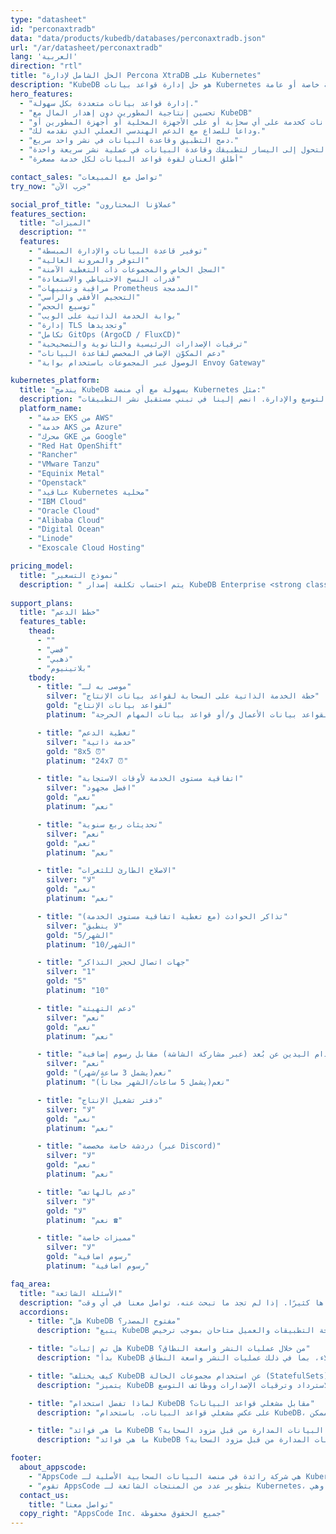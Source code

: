 ```yaml
---
type: "datasheet"
id: "perconaxtradb"
data: "data/products/kubedb/databases/perconaxtradb.json"
url: "/ar/datasheet/perconaxtradb"
lang: 'العربية'
direction: "rtl"
title: "الحل الشامل لإدارة Percona XtraDB على Kubernetes"
description: "KubeDB هو حل إدارة قواعد بيانات Kubernetes الأصلي الذي يبسّط مهام قواعد البيانات الروتينية مثل التزويد والمراقبة والترقية والترقي واصلاح الثغرات والتوسيع وتوسيع الحجم والنسخ الاحتياطي والاسترداد واكتشاف الأعطال وإصلاحها لمختلف قواعد البيانات الشائعة على أي سحابة خاصة أو عامة."
hero_features:
  - "إدارة قواعد بيانات متعددة بكل سهولة."
  - "تحسين إنتاجية المطورين دون إهدار المال مع KubeDB"
  - "تشغيل قاعدة البيانات كخدمة على أي سحابة أو على الأجهزة المحلية أو أجهزة المطورين أو CI/CD."
  - "وداعاً للصداع مع الدعم الهندسي العملي الذي نقدمه لك."
  - "دمج التطبيق وقاعدة البيانات في نشر واحد سريع."
  - "التحول إلى اليسار لتطبيقك وقاعدة البيانات في عملية نشر سريعة واحدة."
  - "أطلق العنان لقوة قواعد البيانات لكل خدمة مصغرة"

contact_sales: "تواصل مع المبيعات"
try_now: "جرب الآن"

social_prof_title: "عملاؤنا المختارون"
features_section:
  title: "الميزات"
  description: ""
  features:
    - "توفير قاعدة البيانات والإدارة المبسطة"
    - "التوفر والمرونة العالية"
    - "السجل الخاص والمجموعات ذات التغطية الآمنة"
    - "قدرات النسخ الاحتياطي والاستعادة"
    - "مراقبة وتنبيهات Prometheus المدمجة"
    - "التحجيم الأفقي والرأسي"
    - "توسيع الحجم"
    - "بوابة الخدمة الذاتية على الويب"
    - "إدارة TLS وتجديدها"
    - "تكامل GitOps (ArgoCD / FluxCD)"
    - "ترقيات الإصدارات الرئيسية والثانوية والتصحيحية"
    - "دعم المكوّن الإضافي المخصص لقاعدة البيانات"
    - "الوصول عبر المجموعات باستخدام بوابة Envoy Gateway"

kubernetes_platform:
  title: "يندمج KubeDB بسهولة مع أي منصة Kubernetes مثل:"
  description: "اختر منصتك المفضلة واستمتع بالنشر والتوسع والإدارة. انضم إلينا في تبني مستقبل نشر التطبيقات."
  platform_name:
    - "خدمة EKS من AWS"
    - "خدمة AKS من Azure"
    - "محرك GKE من Google"
    - "Red Hat OpenShift"
    - "Rancher"
    - "VMware Tanzu"
    - "Equinix Metal"
    - "Openstack"
    - "عناقيد Kubernetes محلية"
    - "IBM Cloud"
    - "Oracle Cloud"
    - "Alibaba Cloud"
    - "Digital Ocean"
    - "Linode"
    - "Exoscale Cloud Hosting"

pricing_model:
  title: "نموذج التسعير"
  description: " يتم احتساب تكلفة إصدار KubeDB Enterprise <strong class=\"has-text-primary\"> بالحد الأقصى للذاكرة الذي تم تعيينه لحاويات قواعد البيانات التي يديرها KubeDB (وليس ذاكرة عقد Kubernetes العاملة).</strong> لنفترض أن 3 نسخ متماثلة من PostgreSQL لكل منها ذاكرة وصول عشوائي (RAM) بسعة 8 جيجابايت ستُحسب على أنها ذاكرة 24 جيجابايت لأغراض الفوترة."
 
support_plans:
  title: "خطط الدعم"
  features_table:
    thead:
      - ""
      - "فضي"
      - "ذهبي"
      - "بلاتينيوم"
    tbody:
      - title: "موصى به لـ"
        silver: "خطة الخدمة الذاتية على السحابة لقواعد بيانات الإنتاج"
        gold: "لقواعد بيانات الإنتاج"
        platinum: "لقواعد بيانات الأعمال و/أو قواعد بيانات المهام الحرجة"

      - title: "تغطية الدعم"
        silver: "خدمة ذاتية"
        gold: "8x5 ⏰"
        platinum: "24x7 ⏰"

      - title: "اتفاقية مستوى الخدمة لأوقات الاستجابة"
        silver: "افضل مجهود"
        gold: "نعم"
        platinum: "نعم"

      - title: "تحديثات ربع سنوية"
        silver: "نعم"
        gold: "نعم"
        platinum: "نعم"

      - title: "الاصلاح الطارئ للثغرات"
        silver: "لا"
        gold: "نعم"
        platinum: "نعم"

      - title: "تذاكر الحوادث (مع تغطية اتفاقية مستوى الخدمة)"
        silver: "لا ينطبق"
        gold: "5/الشهر"
        platinum: "10/الشهر"

      - title: "جهات اتصال لحجز التذاكر"
        silver: "1"
        gold: "5"
        platinum: "10"

      - title: "دعم التهيئة"
        silver: "نعم"
        gold: "نعم"
        platinum: "نعم"

      - title: "استخدام اليدين عن بُعد (عبر مشاركة الشاشة) مقابل رسوم إضافية"
        silver: "نعم"
        gold: "نعم(يشمل 3 ساعة/شهر)"
        platinum: "نعم(يشمل 5 ساعات/الشهر مجاناً)"

      - title: "دفتر تشغيل الإنتاج"
        silver: "لا"
        gold: "نعم"
        platinum: "نعم"

      - title: "دردشة خاصة مخصصة (عبر Discord)"
        silver: "لا"
        gold: "نعم"
        platinum: "نعم"

      - title: "دعم بالهاتف"
        silver: "لا"
        gold: "لا"
        platinum: "نعم ☎"

      - title: "مميزات خاصة"
        silver: "لا"
        gold: "رسوم اضافية"
        platinum: "رسوم اضافية"

faq_area:
  title: "الأسئلة الشائعة"
  description: "إليك بعض الأسئلة التي نتلقاها كثيرًا. إذا لم تجد ما تبحث عنه، تواصل معنا في أي وقت."
  accordions:
    - title: "هل KubeDB مفتوح المصدر؟"
      description: "يتبع KubeDB نموذجاً مفتوح النواة. واجهة برمجة التطبيقات والعميل متاحان بموجب ترخيص Apache v2 للتكامل مع مشاريع العملاء."

    - title: "هل تم إثبات KubeDB من خلال عمليات النشر واسعة النطاق؟"
      description: "بدأ KubeDB في عام 2017 وتم نشره منذ ذلك الحين عبر العديد من العملاء، بما في ذلك عمليات النشر واسعة النطاق."

    - title: "كيف يختلف KubeDB عن استخدام مجموعات الحالة (StatefulSets)؟"
      description: "يتميز KubeDB عن غيره بعمليات اليوم الثاني الشاملة، والتي تشمل المراقبة والتنبيهات والنسخ الاحتياطي/الاسترداد وترقيات الإصدارات ووظائف التوسع."

    - title: "لماذا تفضل استخدام KubeDB مقابل مشغلي قواعد البيانات؟"
      description: "على عكس مشغلي قواعد البيانات، باستخدام KubeDB، يمكنك بسهولة تلبية جميع متطلبات قاعدة البيانات الخاصة بك بموجب عقد واحد وبأقل جهد هندسي ممكن."

    - title: "ما هي فوائد KubeDB مقارنة بخدمة قاعدة البيانات المدارة من قبل مزود السحابة؟"
      description: "ما هي فوائد KubeDB مقارنة بخدمة قاعدة البيانات المدارة من قبل مزود السحابة؟"

footer:
  about_appscode: 
    - "AppsCode هي شركة رائدة في منصة البيانات السحابية الأصلية لـ Kubernetes. تأسست AppsCode في عام 2016 على يد تامال ساها، وهو مهندس سابق في جوجل."
    - "تقوم AppsCode بتطوير عدد من المنتجات الشائعة لـ Kubernetes، وهي KubeDB و Stash و KubeVault و Voyager. يقع المقر الرئيسي لشركة AppsCode في لاس فيغاس، نيفادا، الولايات المتحدة الأمريكية ولها مكاتب هندسية في دكا، بنغلاديش."
  contact_us:
    title: "تواصل معنا"
  copy_right: "AppsCode Inc. جميع الحقوق محفوظة"
---
```


